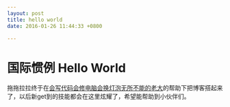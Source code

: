 ```yaml
---
layout:	post
title: hello world
date: 2016-01-26 11:44:33 +0800

---
```


# 国际惯例 Hello World

拖拖拉拉终于在[会写代码会修电脑会换灯泡无所不能的老大][id]的帮助下把博客搭起来了，以后新get到的技能都会在这里炫耀了，希望能帮助到小伙伴们。

[id]: http://www.gfzj.us/




